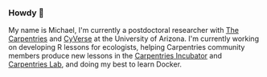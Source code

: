 ### Howdy 🤠

My name is Michael, I'm currently a postdoctoral researcher with [The Carpentries](https://carpentries.org/) and [CyVerse](https://cyverse.org/) at the University of Arizona. I'm currently working on developing R lessons for ecologists, helping Carpentries community members produce new lessons in the [Carpentries Incubator](https://github.com/carpentries-incubator) and [Carpentries Lab](https://github.com/carpentries-lab), and doing my best to learn Docker.

<!--
**MCMaurer/MCMaurer** is a ✨ _special_ ✨ repository because its `README.md` (this file) appears on your GitHub profile.

Here are some ideas to get you started:

- 🔭 I’m currently working on ...
- 🌱 I’m currently learning ...
- 👯 I’m looking to collaborate on ...
- 🤔 I’m looking for help with ...
- 💬 Ask me about ...
- 📫 How to reach me: ...
- 😄 Pronouns: ...
- ⚡ Fun fact: ...
-->

